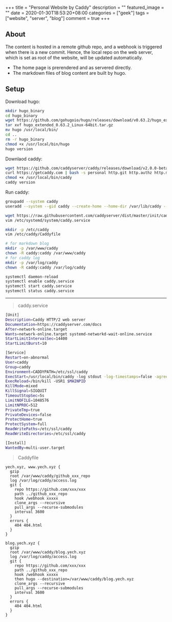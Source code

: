 +++
title = "Personal Website by Caddy"
description = ""
featured_image = ""
date = 2020-01-30T18:53:20+08:00
categories = ["geek"]
tags = ["website", "server", "blog"]
comment = true
+++

## About

The content is hosted in a remote github repo, and a webhook is triggered when
there is a new commit. Hence, the local repo on the web server, which is set as
root of the website, will be updated automatically.

- The home page is prerendered and as servered directly.
- The markdown files of blog content are built by hugo.

## Setup

Download hugo:

```bash
mkdir hugo_binary
cd hugo_binary
wget https://github.com/gohugoio/hugo/releases/download/v0.63.2/hugo_extended_0.63.2_Linux-64bit.tar.gz
tar xvf hugo_extended_0.63.2_Linux-64bit.tar.gz
mv hugo /usr/local/bin/
cd ..
rm -r hugo_binary
chmod +x /usr/local/bin/hugo
hugo version
```

Downlaod caddy:

```bash
wget https://github.com/caddyserver/caddy/releases/download/v2.0.0-beta.13/caddy2_beta13_linux_amd64 -O /usr/local/bin/caddy
curl https://getcaddy.com | bash -s personal http.git http.authz http.minify
chmod +x /usr/local/bin/caddy
caddy version
```

Run caddy:

```bash
groupadd --system caddy
useradd --system --gid caddy --create-home --home-dir /var/lib/caddy --shell /usr/sbin/nologin --comment "Caddy web server" caddy

wget https://raw.githubusercontent.com/caddyserver/dist/master/init/caddy.service -O /etc/systemd/system/caddy.service
vim /etc/systemd/system/caddy.service

mkdir -p /etc/caddy
vim /etc/caddy/Caddyfile

# for markdown blog
mkdir -p /var/www/caddy
chown -R caddy:caddy /var/www/caddy
# for caddy log
mkdir -p /var/log/caddy
chown -R caddy:caddy /var/log/caddy

systemctl daemon-reload
systemctl enable caddy.service
systemctl start caddy.service
systemctl status caddy.service
```

---

> caddy.service

```bash
[Unit]
Description=Caddy HTTP/2 web server
Documentation=https://caddyserver.com/docs
After=network-online.target
Wants=network-online.target systemd-networkd-wait-online.service
StartLimitIntervalSec=14400
StartLimitBurst=10

[Service]
Restart=on-abnormal
User=caddy
Group=caddy
Environment=CADDYPATH=/etc/ssl/caddy
ExecStart=/usr/local/bin/caddy -log stdout -log-timestamps=false -agree=true -conf=/etc/caddy/Caddyfile -root=/var/tmp
ExecReload=/bin/kill -USR1 $MAINPID
KillMode=mixed
KillSignal=SIGQUIT
TimeoutStopSec=5s
LimitNOFILE=1048576
LimitNPROC=512
PrivateTmp=true
PrivateDevices=false
ProtectHome=true
ProtectSystem=full
ReadWritePaths=/etc/ssl/caddy
ReadWriteDirectories=/etc/ssl/caddy

[Install]
WantedBy=multi-user.target
```

> Caddyfile

```
yech.xyz, www.yech.xyz {
  gzip
  root /var/www/caddy/github_xxx_repo
  log /var/log/caddy/access.log
  git {
    repo https://github.com/xxx/xxx
    path ../github_xxx_repo
    hook /webhook xxxxx
    clone_args --recursive
    pull_args --recurse-submodules
    interval 3600
  }
  errors {
    404 404.html
  }
}

blog.yech.xyz {
  gzip
  root /var/www/caddy/blog.yech.xyz
  log /var/log/caddy/access.log
  git {
    repo https://github.com/xxx/xxx
    path ../github_xxx_repo
    hook /webhook xxxxx
    then hugo --destination=/var/www/caddy/blog.yech.xyz
    clone_args --recursive
    pull_args --recurse-submodules
    interval 3600
  }
  errors {
    404 404.html
  }
}
```

